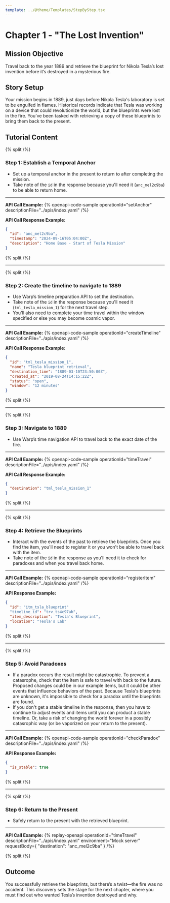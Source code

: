 ```yaml
---
template: ../@theme/Templates/StepByStep.tsx
---
```


# Chapter 1 - "The Lost Invention"

## Mission Objective

Travel back to the year 1889 and retrieve the blueprint for Nikola Tesla’s lost invention before it’s destroyed in a mysterious fire.

## Story Setup

Your mission begins in 1889, just days before Nikola Tesla's laboratory is set to be engulfed in flames. Historical records indicate that Tesla was working on a device that could revolutionize the world, but the blueprints were lost in the fire. You’ve been tasked with retrieving a copy of these blueprints to bring them back to the present.

## Tutorial Content

{% split /%}

### Step 1: Establish a Temporal Anchor

- Set up a temporal anchor in the present to return to after completing the mission.
- Take note of the `id` in the response because you'll need it (`anc_mel2c9ba`) to be able to return home.

---

**API Call Example:**
{% openapi-code-sample operationId="setAnchor" descriptionFile="../apis/index.yaml" /%}

**API Call Response Example:**

```json
{
  "id": "anc_mel2c9ba",
  "timestamp": "2024-09-16T05:04:00Z",
  "description": "Home Base - Start of Tesla Mission"
}
```

{% split /%}

---

{% split /%}

### Step 2: Create the timeline to navigate to 1889

- Use Warp’s timeline preparation API to set the destination.
- Take note of the `id` in the response because you'll need it (`tml_tesla_mission_1`) for the next travel step.
- You'll also need to complete your time travel within the window specified or else you may become cosmic vapor.

---

**API Call Example:**
{% openapi-code-sample operationId="createTimeline" descriptionFile="../apis/index.yaml" /%}

**API Call Response Example:**

```json
{
  "id": "tml_tesla_mission_1",
  "name": "Tesla blueprint retrieval",
  "destination_time": "1889-03-10T23:50:00Z",
  "created_at": "2019-08-24T14:15:22Z",
  "status": "open",
  "window": "12 minutes"
}
```

{% split /%}

---

{% split /%}

### Step 3: Navigate to 1889

- Use Warp’s time navigation API to travel back to the exact date of the fire.

---

**API Call Example:**
{% openapi-code-sample operationId="timeTravel" descriptionFile="../apis/index.yaml" /%}

**API Call Response Example:**

```json
{
  "destination": "tml_tesla_mission_1"
}
```

{% split /%}

---

{% split /%}

### Step 4: Retrieve the Blueprints

- Interact with the events of the past to retrieve the blueprints. Once you find the item, you'll need to register it or you won't be able to travel back with the item.
- Take note of the `id` in the response as you'll need it to check for paradoxes and when you travel back home.

---

**API Call Example:**
{% openapi-code-sample operationId="registerItem" descriptionFile="../apis/index.yaml" /%}

**API Response Example:**

```json
{
  "id": "itm_tsla_blueprint"
  "timeline_id": "trv_ts4c97ab",
  "item_description": "Tesla's Blueprint",
  "location": "Tesla's Lab"
}
```

{% split /%}

---

{% split /%}

### Step 5: Avoid Paradoxes

- If a paradox occurs the result might be catastrophic. To prevent a catasrophe, check that the item is safe to travel with back to the future.
  Proposed changes could be in our example items, but it could be other events that influence behaviors of the past.
  Because Tesla's blueprints are unknown, it's impossible to check for a paradox until the blueprints are found.
- If you don't get a stable timeline in the response, then you have to continue to adjust events and items until you can product a stable timeline. Or, take a risk of changing the world forever in a possibly catasrophic way (or be vaporized on your return to the present).

---

**API Call Example:**
{% openapi-code-sample operationId="checkParadox" descriptionFile="../apis/index.yaml" /%}

**API Response Example:**

```json
{
  "is_stable": true
}
```

{% split /%}

---

{% split /%}

### Step 6: Return to the Present

- Safely return to the present with the retrieved blueprint.

---

**API Call Example:**
{% replay-openapi operationId="timeTravel" descriptionFile="../apis/index.yaml"
  environment="Mock server"
  requestBody={
    "destination": "anc_mel2c9ba"
  }
/%}

{% split /%}

## Outcome

You successfully retrieve the blueprints, but there’s a twist—the fire was no accident. This discovery sets the stage for the next chapter, where you must find out who wanted Tesla’s invention destroyed and why.
